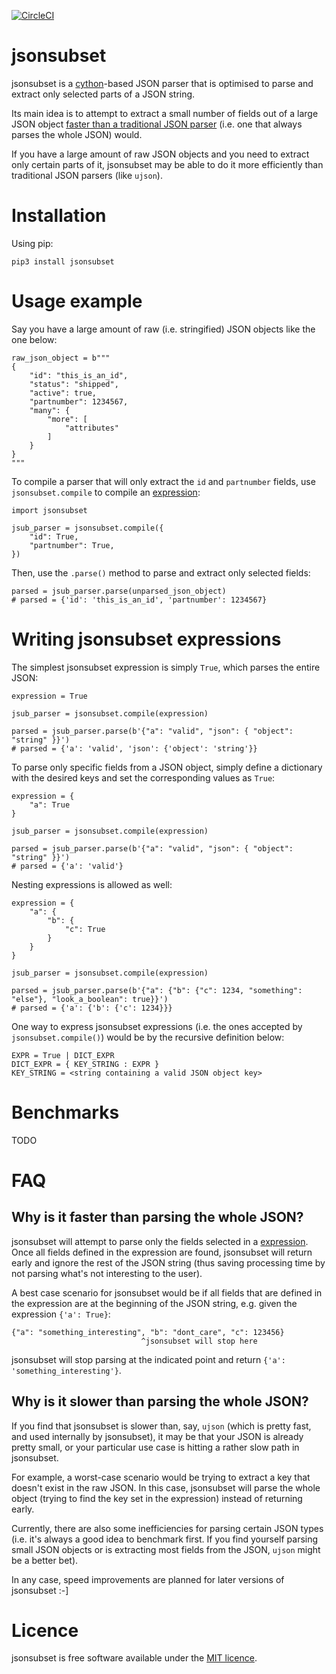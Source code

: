 [![CircleCI](https://circleci.com/gh/kawmarco/jsonsubset.svg?style=svg)](https://circleci.com/gh/kawmarco/jsonsubset)
# jsonsubset

jsonsubset is a [cython](http://cython.org/)-based JSON parser that is optimised to parse and extract only selected parts of a JSON string.

Its main idea is to attempt to extract a small number of fields out of a large JSON object [faster than a traditional JSON parser](#why-is-it-faster-than-parsing-the-whole-json) (i.e. one that always parses the whole JSON) would.

If you have a large amount of raw JSON objects and you need to extract only certain parts of it, jsonsubset may be able to do it more efficiently than traditional JSON parsers (like `ujson`).

# Installation
Using pip:
```
pip3 install jsonsubset
```

# Usage example
Say you have a large amount of raw (i.e. stringified) JSON objects like the one below:
```
raw_json_object = b"""
{
    "id": "this_is_an_id",
    "status": "shipped",
    "active": true,
    "partnumber": 1234567,
    "many": {
        "more": [
            "attributes"
        ]
    }
}
"""
```
To compile a parser that will only extract the `id` and `partnumber` fields, use `jsonsubset.compile` to compile an [expression](#writing-jsonsubset-expressions):
```
import jsonsubset

jsub_parser = jsonsubset.compile({
    "id": True,
    "partnumber": True, 
})
```
Then, use the `.parse()` method to parse and extract only selected fields:
```
parsed = jsub_parser.parse(unparsed_json_object)
# parsed = {'id': 'this_is_an_id', 'partnumber': 1234567}
```

# Writing jsonsubset expressions
The simplest jsonsubset expression is simply `True`, which parses the entire JSON:
```
expression = True

jsub_parser = jsonsubset.compile(expression)

parsed = jsub_parser.parse(b'{"a": "valid", "json": { "object": "string" }}')
# parsed = {'a': 'valid', 'json': {'object': 'string'}}
```

To parse only specific fields from a JSON object, simply define a dictionary with the desired keys and set the corresponding values as `True`:
```
expression = {
    "a": True
}

jsub_parser = jsonsubset.compile(expression)

parsed = jsub_parser.parse(b'{"a": "valid", "json": { "object": "string" }}')
# parsed = {'a': 'valid'}
```

Nesting expressions is allowed as well:
```
expression = {
    "a": {
        "b": {
            "c": True
        }
    }
}

jsub_parser = jsonsubset.compile(expression)

parsed = jsub_parser.parse(b'{"a": {"b": {"c": 1234, "something": "else"}, "look_a_boolean": true}}')
# parsed = {'a': {'b': {'c': 1234}}}
```

One way to express jsonsubset expressions (i.e. the ones accepted by `jsonsubset.compile()`) would be by the recursive definition below:
```
EXPR = True | DICT_EXPR
DICT_EXPR = { KEY_STRING : EXPR }
KEY_STRING = <string containing a valid JSON object key>
```

# Benchmarks
TODO

# FAQ
## Why is it faster than parsing the whole JSON?
jsonsubset will attempt to parse only the fields selected in a [expression](#writing-jsonsubset-expressions). Once all fields defined in the expression are found, jsonsubset will return early and ignore the rest of the JSON string (thus saving processing time by not parsing what's not interesting to the user).

A best case scenario for jsonsubset would be if all fields that are defined in the expression are at the beginning of the JSON string, e.g. given the expression `{'a': True}`:
```
{"a": "something_interesting", "b": "dont_care", "c": 123456}
                             ^jsonsubset will stop here
```
jsonsubset will stop parsing at the indicated point and return `{'a': 'something_interesting'}`.

## Why is it slower than parsing the whole JSON?
If you find that jsonsubset is slower than, say, `ujson` (which is pretty fast, and used internally by jsonsubset), it may be that your JSON is already pretty small, or your particular use case is hitting a rather slow path in jsonsubset.

For example, a worst-case scenario would be trying to extract a key that doesn't exist in the raw JSON. In this case, jsonsubset will parse the whole object (trying to find the key set in the expression) instead of returning early.

Currently, there are also some inefficiencies for parsing certain JSON types (i.e. it's always a good idea to benchmark first. If you find yourself parsing small JSON objects or is extracting most fields from the JSON, `ujson` might be a better bet).

In any case, speed improvements are planned for later versions of jsonsubset :-]

# Licence
jsonsubset is free software available under the [MIT licence](https://github.com/kawmarco/jsonsubset/blob/master/LICENSE).
